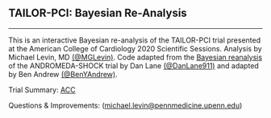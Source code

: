 ## TAILOR-PCI: Bayesian Re-Analysis

------

This is an interactive Bayesian re-analysis of the TAILOR-PCI trial presented at the American College of Cardiology 2020 Scientific Sessions. Analysis by Michael Levin, MD [(@MGLevin)](https://twitter.com/MGLevin). Code adapted from the [Bayesian reanalysis](https://benjamin-andrew.shinyapps.io/andromeda_shock_bayesian/) of the ANDROMEDA-SHOCK trial by Dan Lane [(@DanLane911)](https://twitter.com/DanLane911) and adapted by Ben Andrew [(@BenYAndrew)](https://twitter.com/BenYAndrew).

Trial Summary: [ACC](https://www.acc.org/latest-in-cardiology/clinical-trials/2020/03/26/19/53/tailor-pci)

Questions & Improvements: (michael.levin@pennmedicine.upenn.edu)